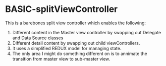 # BASIC-splitViewController
This is a barebones split view controller which enables the following:
1.  Different content in the Master view controller by swapping out Delegate and Data Source classes
2.  Different detail content by swapping out child viewControllers.
3.  It uses a simplified REDUX model for managing state.
4.  The only area I might do something different on is to annimate the transition from master view to sub-master view.
